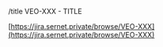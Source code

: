 /title VEO-XXX - TITLE

[https://jira.sernet.private/browse/VEO-XXX](https://jira.sernet.private/browse/VEO-XXX)